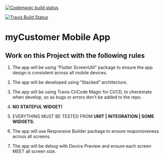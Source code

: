 [![Codemagic build status](https://api.codemagic.io/apps/5ee9e3cfed34a91a67567284/5ee9e3cfed34a91a67567283/status_badge.svg)](https://codemagic.io/apps/5ee9e3cfed34a91a67567284/5ee9e3cfed34a91a67567283/latest_build)

[![Travis Build Status](https://travis-ci.com/isaacadariku/mycustomers.svg?branch=master)](https://travis-ci.com/isaacadariku/mycustomers)

# myCustomer Mobile App

## Work on this Project with the following rules

1. The app will be using  “Flutter ScreenUtil” package to ensure the app design is consistent across all mobile devices.

2. The app will be developed using “Stacked” architecture.

3. The app will be using Travis CI/Code Magic for CI/CD, to checkmate when develop, so as bugs or errors don’t be added to the repo.

4. **NO STATEFUL WIDGET!**

5. EVERYTHING MUST BE TESTED FROM  **UNIT | INTEGRATION | SOME WIDGETS.**

6. The app will use Responsive Builder package to ensure responsiveness across all screens.

7. The app will be debug with Device Preview and ensure each screen MEET all screen size.
